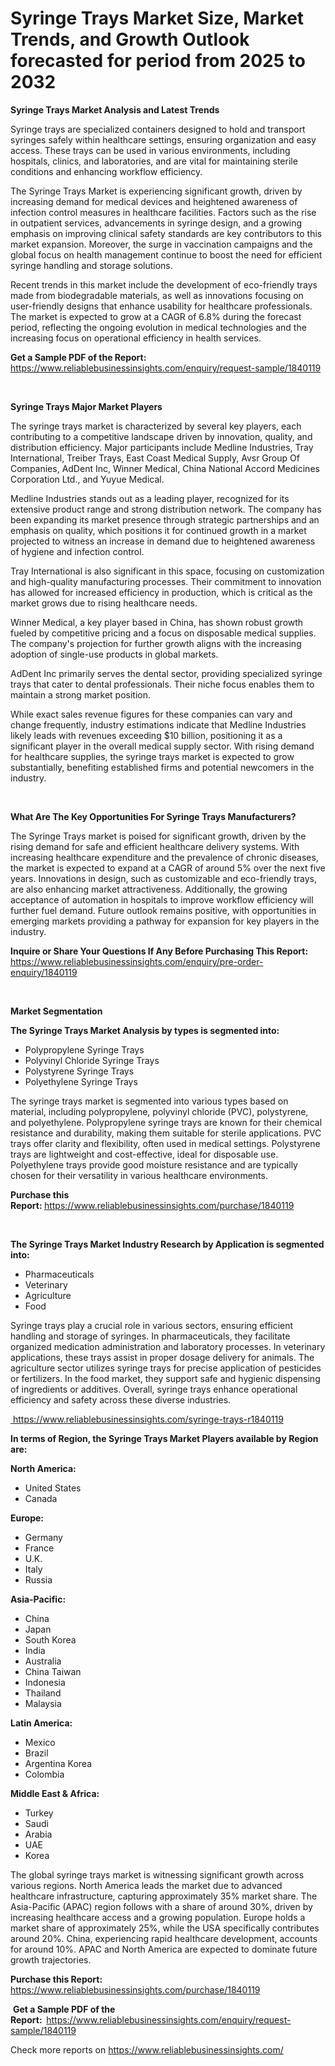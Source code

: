 <p><h1>Syringe Trays Market Size, Market Trends, and Growth Outlook forecasted for period from 2025 to 2032</h1></p><p><strong>Syringe Trays Market Analysis and Latest Trends</strong></p>
<p><p>Syringe trays are specialized containers designed to hold and transport syringes safely within healthcare settings, ensuring organization and easy access. These trays can be used in various environments, including hospitals, clinics, and laboratories, and are vital for maintaining sterile conditions and enhancing workflow efficiency.</p><p>The Syringe Trays Market is experiencing significant growth, driven by increasing demand for medical devices and heightened awareness of infection control measures in healthcare facilities. Factors such as the rise in outpatient services, advancements in syringe design, and a growing emphasis on improving clinical safety standards are key contributors to this market expansion. Moreover, the surge in vaccination campaigns and the global focus on health management continue to boost the need for efficient syringe handling and storage solutions.</p><p>Recent trends in this market include the development of eco-friendly trays made from biodegradable materials, as well as innovations focusing on user-friendly designs that enhance usability for healthcare professionals. The market is expected to grow at a CAGR of 6.8% during the forecast period, reflecting the ongoing evolution in medical technologies and the increasing focus on operational efficiency in health services.</p></p>
<p><strong>Get a Sample PDF of the Report:&nbsp;</strong> <a href="https://www.reliablebusinessinsights.com/enquiry/request-sample/1840119?utm_campaign=2247&utm_medium=2&utm_source=Github&utm_content=ia&utm_term=08032025&utm_id=syringe-trays">https://www.reliablebusinessinsights.com/enquiry/request-sample/1840119</a></p>
<p>&nbsp;</p>
<p><strong>Syringe Trays Major Market Players</strong></p>
<p><p>The syringe trays market is characterized by several key players, each contributing to a competitive landscape driven by innovation, quality, and distribution efficiency. Major participants include Medline Industries, Tray International, Treiber Trays, East Coast Medical Supply, Avsr Group Of Companies, AdDent Inc, Winner Medical, China National Accord Medicines Corporation Ltd., and Yuyue Medical.</p><p>Medline Industries stands out as a leading player, recognized for its extensive product range and strong distribution network. The company has been expanding its market presence through strategic partnerships and an emphasis on quality, which positions it for continued growth in a market projected to witness an increase in demand due to heightened awareness of hygiene and infection control.</p><p>Tray International is also significant in this space, focusing on customization and high-quality manufacturing processes. Their commitment to innovation has allowed for increased efficiency in production, which is critical as the market grows due to rising healthcare needs.</p><p>Winner Medical, a key player based in China, has shown robust growth fueled by competitive pricing and a focus on disposable medical supplies. The company's projection for further growth aligns with the increasing adoption of single-use products in global markets.</p><p>AdDent Inc primarily serves the dental sector, providing specialized syringe trays that cater to dental professionals. Their niche focus enables them to maintain a strong market position.</p><p>While exact sales revenue figures for these companies can vary and change frequently, industry estimations indicate that Medline Industries likely leads with revenues exceeding $10 billion, positioning it as a significant player in the overall medical supply sector. With rising demand for healthcare supplies, the syringe trays market is expected to grow substantially, benefiting established firms and potential newcomers in the industry.</p></p>
<p>&nbsp;</p>
<p><strong>What Are The Key Opportunities For Syringe Trays Manufacturers?</strong></p>
<p><p>The Syringe Trays market is poised for significant growth, driven by the rising demand for safe and efficient healthcare delivery systems. With increasing healthcare expenditure and the prevalence of chronic diseases, the market is expected to expand at a CAGR of around 5% over the next five years. Innovations in design, such as customizable and eco-friendly trays, are also enhancing market attractiveness. Additionally, the growing acceptance of automation in hospitals to improve workflow efficiency will further fuel demand. Future outlook remains positive, with opportunities in emerging markets providing a pathway for expansion for key players in the industry.</p></p>
<p><strong>Inquire or Share Your Questions If Any Before Purchasing This Report:</strong> <a href="https://www.reliablebusinessinsights.com/enquiry/pre-order-enquiry/1840119?utm_campaign=2247&utm_medium=2&utm_source=Github&utm_content=ia&utm_term=08032025&utm_id=syringe-trays">https://www.reliablebusinessinsights.com/enquiry/pre-order-enquiry/1840119</a></p>
<p>&nbsp;</p>
<p><strong>Market Segmentation</strong></p>
<p><strong>The Syringe Trays Market Analysis by types is segmented into:</strong></p>
<p><ul><li>Polypropylene Syringe Trays</li><li>Polyvinyl Chloride Syringe Trays</li><li>Polystyrene Syringe Trays</li><li>Polyethylene Syringe Trays</li></ul></p>
<p><p>The syringe trays market is segmented into various types based on material, including polypropylene, polyvinyl chloride (PVC), polystyrene, and polyethylene. Polypropylene syringe trays are known for their chemical resistance and durability, making them suitable for sterile applications. PVC trays offer clarity and flexibility, often used in medical settings. Polystyrene trays are lightweight and cost-effective, ideal for disposable use. Polyethylene trays provide good moisture resistance and are typically chosen for their versatility in various healthcare environments.</p></p>
<p><strong>Purchase this Report:&nbsp;</strong><a href="https://www.reliablebusinessinsights.com/purchase/1840119?utm_campaign=2247&utm_medium=2&utm_source=Github&utm_content=ia&utm_term=08032025&utm_id=syringe-trays">https://www.reliablebusinessinsights.com/purchase/1840119</a></p>
<p>&nbsp;</p>
<p><strong>The Syringe Trays Market Industry Research by Application is segmented into:</strong></p>
<p><ul><li>Pharmaceuticals</li><li>Veterinary</li><li>Agriculture</li><li>Food</li></ul></p>
<p><p>Syringe trays play a crucial role in various sectors, ensuring efficient handling and storage of syringes. In pharmaceuticals, they facilitate organized medication administration and laboratory processes. In veterinary applications, these trays assist in proper dosage delivery for animals. The agriculture sector utilizes syringe trays for precise application of pesticides or fertilizers. In the food market, they support safe and hygienic dispensing of ingredients or additives. Overall, syringe trays enhance operational efficiency and safety across these diverse industries.</p></p>
<p><a href="https://www.reliablebusinessinsights.com/syringe-trays-r1840119?utm_campaign=2247&utm_medium=2&utm_source=Github&utm_content=ia&utm_term=08032025&utm_id=syringe-trays">&nbsp;https://www.reliablebusinessinsights.com/syringe-trays-r1840119</a></p>
<p><strong>In terms of Region, the Syringe Trays Market Players available by Region are:</strong></p>
<p>
    <p> <strong> North America: </strong>
        <ul>
            <li>United States</li>
            <li>Canada</li>
        </ul>
        </p> 
    <p> <strong> Europe: </strong>
        <ul>
            <li>Germany</li>
            <li>France</li>
            <li>U.K.</li>
            <li>Italy</li>
            <li>Russia</li>
        </ul>
        </p> 
    <p> <strong> Asia-Pacific: </strong>
        <ul>
            <li>China</li>
            <li>Japan</li>
            <li>South Korea</li>
            <li>India</li>
            <li>Australia</li>
            <li>China Taiwan</li>
            <li>Indonesia</li>
            <li>Thailand</li>
            <li>Malaysia</li>
        </ul>
        </p> 
    <p> <strong> Latin America: </strong>
        <ul>
            <li>Mexico</li>
            <li>Brazil</li>
            <li>Argentina Korea</li>
            <li>Colombia</li>
        </ul>
        </p> 
    <p> <strong> Middle East & Africa: </strong>
        <ul>
            <li>Turkey</li>
            <li>Saudi</li>
            <li>Arabia</li>
            <li>UAE</li>
            <li>Korea</li>
        </ul>
    </p>
    </p>
<p><p>The global syringe trays market is witnessing significant growth across various regions. North America leads the market due to advanced healthcare infrastructure, capturing approximately 35% market share. The Asia-Pacific (APAC) region follows with a share of around 30%, driven by increasing healthcare access and a growing population. Europe holds a market share of approximately 25%, while the USA specifically contributes around 20%. China, experiencing rapid healthcare development, accounts for around 10%. APAC and North America are expected to dominate future growth trajectories.</p></p>
<p><strong>Purchase this Report: </strong><a href="https://www.reliablebusinessinsights.com/purchase/1840119?utm_campaign=2247&utm_medium=2&utm_source=Github&utm_content=ia&utm_term=08032025&utm_id=syringe-trays">https://www.reliablebusinessinsights.com/purchase/1840119</a></p>
<p>&nbsp;<strong>Get a Sample PDF of the Report:&nbsp;&nbsp;</strong><a href="https://www.reliablebusinessinsights.com/enquiry/request-sample/1840119?utm_campaign=2247&utm_medium=2&utm_source=Github&utm_content=ia&utm_term=08032025&utm_id=syringe-trays">https://www.reliablebusinessinsights.com/enquiry/request-sample/1840119</a></p>
<p><strong></strong></p>
<p>Check more reports on <a href="https://www.reliablebusinessinsights.com/?utm_campaign=2247&utm_medium=2&utm_source=Github&utm_content=ia&utm_term=08032025&utm_id=syringe-trays">https://www.reliablebusinessinsights.com/</a></p>